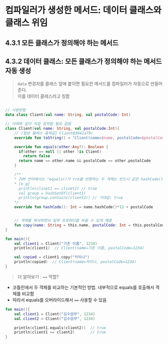 # 컴파일러가 생성한 메서드: 데이터 클래스와 클래스 위임

## 4.3.1 모든 클래스가 정의해야 하는 메서드
## 4.3.2 데이터 클래스: 모든 클래스가 정의해야 하는 메서드 자동 생성

> `data` 변경자를 클래스 앞에 붙이면 필요한 메서드를 컴파일러가 자동으로 만들어준다.  
> 이를 데이터 클래스라고 칭함

```kotlin

// 사용방법
data class Client(val name: String, val postalCode: Int)

// 아래와 같이 직접 정의할 필요 없음
class Client(val name: String, val postalCode:Int){
    // [일반 클래스 출력값] Client@3941a79c
    override fun toString() = "Client(name=$name, postalCode=$postalCode)" // 데이터 클래스 출력값

    override fun equals(other:Any?): Boolean {
      if(other == null || other !is Client)
        return false
      return name == other.name && postalCode == other.postalCode
    }

    /**
    * JVM 언어에서는 "equals()가 tre를 반환하는 두 객체는 반드시 같은 hashCode()를 반환해야한다."
    * [e.g]
      println(clinet1 == clinet2) // true
      val group = hashSetOf(client1)
      println(group.contains(client2)) // 기대값: true
    */
    override fun hashCode(): Int = name.hashCode()*12 + postalCode


    // 객체를 복사하면서 일부 프로퍼티를 바꿀 수 있게 해줌
    fun copy(name: String = this.name, postalCode: Int = this.postalCode) = Client(name, postalCode)
}

fun main(){
    val client1 = Client("기존 이름", 1234)
    println(client1)  // Client(name=기존 이름, postalCode=1234)

    val copied = client1.copy("카리나")
    println(copied)  // Client(name=카리나, postalCode=1234)
}

```

> 더 알아보기 : `==` 역할?

- 코틀린에서 두 객체를 비교하는 기본적인 방법. 내부적으로 equals를 호출해서 객체를 비교함
- 따라서 equals를 오버라이드해서 `==` 사용할 수 있음

```kotlin
fun main(){
    val client1 = Client("김수암무", 1234)
    val client2 = Client("김수암무", 1234)

    println(client1.equals(client2))  // true
    println(client1 == client2)       // true
}
```
